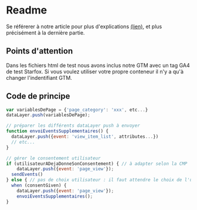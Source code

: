 # Readme

Se référerer à notre article pour plus d'explications [(lien)](https://inside.starfox-analytics.com/articles/gtm-bannieres-cookie-trigger-group-:-au-secours), et plus précisément à la dernière partie.

## Points d'attention

Dans les fichiers html de test nous avons inclus notre GTM avec un tag GA4 de test Starfox. Si vous voulez utiliser votre propre conteneur il n'y a qu'à changer l'indentifiant GTM.

## Code de principe

```javascript
var variablesDePage = {'page_category': 'xxx', etc...} 
dataLayer.push(variablesDePage);

// préparer les différents dataLayer push à envoyer
function envoiEventsSupplementaires() {
  dataLayer.push({event: 'view_item_list', attributes...}) 
  // etc...
}

// gérer le consentement utilisateur
if (utilisateurADejaDonneSonConsentement) { // à adapter selon la CMP
	dataLayer.push({event: 'page_view'});
  sendEvents()
} else { // pas de choix utilisateur : il faut attendre le choix de l'utilisateur
  when (consentGiven) {
    dataLayer.push({event: 'page_view'});
    envoiEventsSupplementaires();
}
```